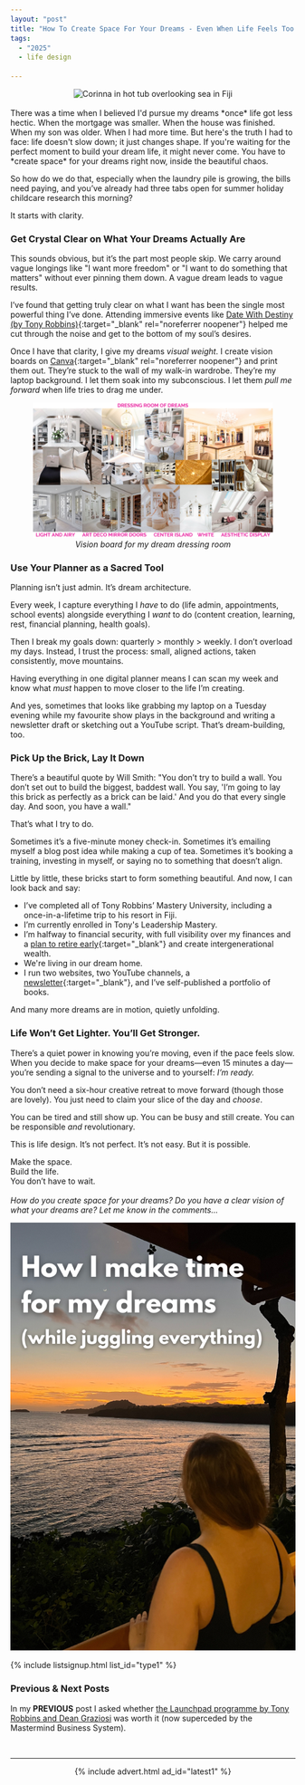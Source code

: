 ```yaml
---
layout: "post"
title: "How To Create Space For Your Dreams - Even When Life Feels Too Full"
tags:
  - "2025"
  - life design

---
```


<center>
    <img src='/i/2025/create-space-for-dreams-header.JPG' alt='Corinna in hot tub overlooking sea in Fiji'>
</center>

<br />
There was a time when I believed I'd pursue my dreams *once* life got less hectic. When the mortgage was smaller. When the house was finished. When my son was older. When I had more time. But here's the truth I had to face: life doesn't slow down; it just changes shape. If you're waiting for the perfect moment to build your dream life, it might never come. You have to *create space* for your dreams right now, inside the beautiful chaos.

So how do we do that, especially when the laundry pile is growing, the bills need paying, and you’ve already had three tabs open for summer holiday childcare research this morning?

It starts with clarity.

### Get Crystal Clear on What Your Dreams Actually Are

This sounds obvious, but it’s the part most people skip. We carry around vague longings like "I want more freedom" or "I want to do something that matters" without ever pinning them down. A vague dream leads to vague results.

I’ve found that getting truly clear on what I want has been the single most powerful thing I’ve done. Attending immersive events like [Date With Destiny (by Tony Robbins)](https://www.youtube.com/watch?v=ybAuI9KbNRU){:target="_blank" rel="noreferrer noopener"} helped me cut through the noise and get to the bottom of my soul’s desires.

Once I have that clarity, I give my dreams *visual weight*. I create vision boards on [Canva](https://www.canva.com/){:target="_blank" rel="noreferrer noopener"} and print them out. They’re stuck to the wall of my walk-in wardrobe. They’re my laptop background. I let them soak into my subconscious. I let them *pull me forward* when life tries to drag me under.

<center>
<figure>
    <img src='/i/2025/vision-board.png' alt='Dressing Room vision board designed using Canva'>
    <figcaption><i>Vision board for my dream dressing room</i></figcaption>
</figure>
</center>

### Use Your Planner as a Sacred Tool

Planning isn’t just admin. It’s dream architecture.

Every week, I capture everything I *have* to do (life admin, appointments, school events) alongside everything I *want* to do (content creation, learning, rest, financial planning, health goals).

Then I break my goals down: quarterly > monthly > weekly. I don’t overload my days. Instead, I trust the process: small, aligned actions, taken consistently, move mountains.

Having everything in one digital planner means I can scan my week and know what *must* happen to move closer to the life I’m creating.

And yes, sometimes that looks like grabbing my laptop on a Tuesday evening while my favourite show plays in the background and writing a newsletter draft or sketching out a YouTube script. That’s dream-building, too.

### Pick Up the Brick, Lay It Down

There’s a beautiful quote by Will Smith: "You don’t try to build a wall. You don’t set out to build the biggest, baddest wall. You say, 'I’m going to lay this brick as perfectly as a brick can be laid.' And you do that every single day. And soon, you have a wall."

That’s what I try to do.

Sometimes it’s a five-minute money check-in. Sometimes it’s emailing myself a blog post idea while making a cup of tea. Sometimes it’s booking a training, investing in myself, or saying no to something that doesn’t align.

Little by little, these bricks start to form something beautiful. And now, I can look back and say:

- I’ve completed all of Tony Robbins’ Mastery University, including a once-in-a-lifetime trip to his resort in Fiji.
- I’m currently enrolled in Tony's Leadership Mastery.
- I’m halfway to financial security, with full visibility over my finances and a [plan to retire early](/posts/freedom-plan-part-1.html){:target="_blank"} and create intergenerational wealth.
- We're living in our dream home.
- I run two websites, two YouTube channels, a [newsletter](/signup/){:target="_blank"}, and I’ve self-published a portfolio of books.

And many more dreams are in motion, quietly unfolding.

### Life Won’t Get Lighter. You’ll Get Stronger.

There’s a quiet power in knowing you’re moving, even if the pace feels slow. When you decide to make space for your dreams—even 15 minutes a day—you’re sending a signal to the universe and to yourself: *I’m ready.*

You don’t need a six-hour creative retreat to move forward (though those are lovely). You just need to claim your slice of the day and *choose*.

You can be tired and still show up. You can be busy and still create. You can be responsible *and* revolutionary.

This is life design. It’s not perfect. It’s not easy. But it is possible.

Make the space.  
Build the life.  
You don’t have to wait.
<br /><br />
<i>How do you create space for your dreams? Do you have a clear vision of what your dreams are? Let me know in the comments...</i>
<br />

<center>
    <img src='/i/2025/pin-make-time-for-dreams.png' alt='pinterest image Corinna watching sunset living her dream'>
</center>

<!-- START EMAIL LIST SIGN-UP: Type 1 -->

{% include listsignup.html list_id="type1" %}

<!-- END EMAIL LIST SIGN-UP: Type 1 -->

### Previous & Next Posts

In my **PREVIOUS** post I asked whether [the Launchpad programme by Tony Robbins and Dean Graziosi](/posts/is-launchpad-worth-it.html) was worth it (now superceded by the Mastermind Business System).<br>
<!-- &nbsp;&nbsp;Find out how much [Income & Profit I made from my side hustles in January](/posts/january-2019-income-report.html) -->
<br>

***

<!-- START ADVERTISER: Latest ad 1 -->
<center>
{% include advert.html ad_id="latest1" %}
</center>
<!-- END ADVERTISER: Latest 1 -->
<br />

